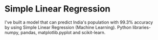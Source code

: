 # Simple Linear Regression
I've built a model that can predict India's population with 99.3% accuracy by using Simple Linear Regression (Machine Learning). 
Python libraries- numpy, pandas, matplotlib.pyplot and scikit-learn. 
